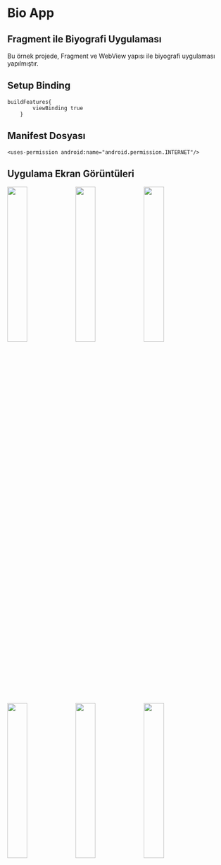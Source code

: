 # Bio App

<h2>Fragment ile Biyografi Uygulaması</h2>
<p>Bu örnek projede, Fragment ve WebView yapısı ile biyografi uygulaması yapılmıştır.</p>

<h2>Setup Binding</h2>
<pre><code>buildFeatures{
        viewBinding true
    }</code></pre>

<h2>Manifest Dosyası</h2>
<pre><code>&lt;uses-permission android:name="android.permission.INTERNET"/&gt;</code></pre>

<h2>Uygulama Ekran Görüntüleri</h2>
<p float="left">
  <img src=https://user-images.githubusercontent.com/100219838/236618882-4f16678b-d0f8-4115-95f6-edc733c978c8.png width="30%" />
  <img src=https://user-images.githubusercontent.com/100219838/236618922-95a4e954-ab55-4257-b1e7-22d54ff784a3.png width="30%" />
  <img src=https://user-images.githubusercontent.com/100219838/236619125-de44eec6-0807-4d47-8ff7-7af98d228820.png width="30%" />
  <img src=https://https://user-images.githubusercontent.com/100219838/236618929-2b1feb8f-a72b-4ecc-a7ab-ce9cf5c2c223.png width="30%" />
  <img src=https://user-images.githubusercontent.com/100219838/236618934-e1544553-fd17-4ed8-848c-54598cf87fb0.png width="30%" />
  <img src=https://user-images.githubusercontent.com/100219838/236618937-cc152208-d2bf-4c80-b898-d6348e693ce7.png width="30%" />
</p>





